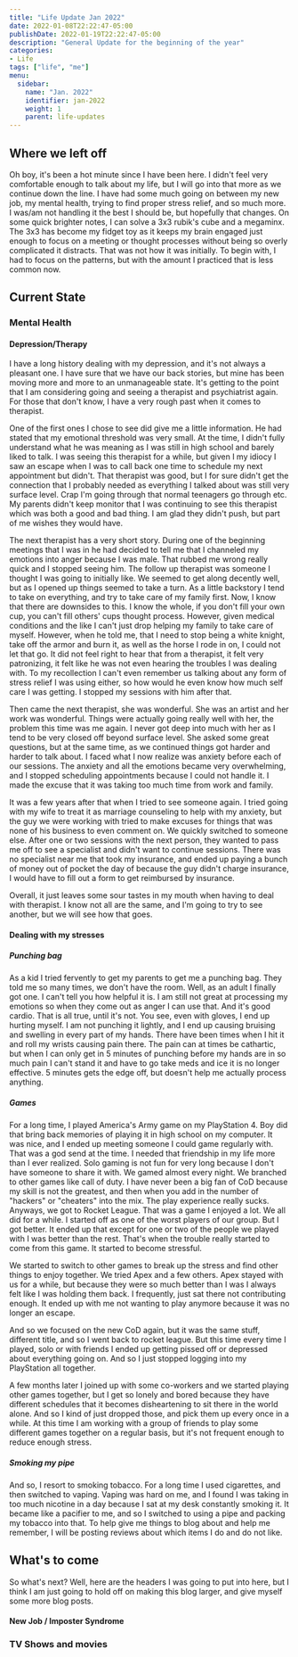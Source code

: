 ```yaml
---
title: "Life Update Jan 2022"
date: 2022-01-08T22:22:47-05:00
publishDate: 2022-01-19T22:22:47-05:00
description: "General Update for the beginning of the year"
categories:
- Life
tags: ["life", "me"]
menu:
  sidebar:
    name: "Jan. 2022"
    identifier: jan-2022
    weight: 1
    parent: life-updates
---
```


## Where we left off
Oh boy, it's been a hot minute since I have been here. I didn't feel very comfortable enough to talk about my life, but I will go into that more as we continue down the line. I have had some much going on between my new job, my mental health, trying to find proper stress relief, and so much more. I was/am not handling it the best I should be, but hopefully that changes. On some quick brighter notes, I can solve a 3x3 rubik's cube and a megaminx. The 3x3 has become my fidget toy as it keeps my brain engaged just enough to focus on a meeting or thought processes without being so overly complicated it distracts. That was not how it was initially. To begin with, I had to focus on the patterns, but with the amount I practiced that is less common now.


## Current State
### Mental Health
#### Depression/Therapy
I have a long history dealing with my depression, and it's not always a pleasant one. I have sure that we have our back stories, but mine has been moving more and more to an unmanageable state. It's getting to the point that I am considering going and seeing a therapist and psychiatrist again. For those that don't know, I have a very rough past when it comes to therapist.

One of the first ones I chose to see did give me a little information. He had stated that my emotional threshold was very small. At the time, I didn't fully understand what he was meaning as I was still in high school and barely liked to talk. I was seeing this therapist for a  while, but given I my idiocy I saw an escape when I was to call back one time to schedule my next appointment but didn't. That therapist was good, but I for sure didn't get the connection that I probably needed as everything I talked about was still very surface level. Crap I'm going through that normal teenagers go through etc. My parents didn't keep monitor that I was continuing to see this therapist which was both a good and bad thing. I am glad they didn't push, but part of me wishes they would have.

The next therapist has a very short story. During one of the beginning meetings that I was in he had decided to tell me that I channeled my emotions into anger because I was male. That rubbed me wrong really quick and I stopped seeing him. The follow up therapist was someone I thought I was going to initially like. We seemed to get along decently well, but as I opened up things seemed to take a turn. As a little backstory I tend to take on everything, and try to take care of my family first. Now, I know that there are downsides to this. I know the whole, if you don't fill your own cup, you can't fill others' cups thought process. However, given medical conditions and the like I can't just drop helping my family to take care of myself. However, when he told me, that I need to stop being a white knight, take off the armor and burn it, as well as the horse I rode in on, I could not let that go. It did not feel right to hear that from a therapist, it felt very patronizing, it felt like he was not even hearing the troubles I was dealing with. To my recollection I can't even remember us talking about any form of stress relief I was using either, so how would he even know how much self care I was getting. I stopped my sessions with him after that.

Then came the next therapist, she was wonderful. She was an artist and her work was wonderful. Things were actually going really well with her, the problem this time was me again. I never got deep into much with her as I tend to be very closed off beyond surface level. She asked some great questions, but at the same time, as we continued things got harder and harder to talk about. I faced what I now realize was anxiety before each of our sessions. The anxiety and all the emotions became very overwhelming, and I stopped scheduling appointments because I could not handle it. I made the excuse that it was taking too much time from work and family.

It was a few years after that when I tried to see someone again. I tried going with my wife to treat it as marriage counseling to help with my anxiety, but the guy we were working with tried to make excuses for things that was none of his business to even comment on. We quickly switched to someone else. After one or two sessions with the next person, they wanted to pass me off to see a specialist and didn't want to continue sessions. There was no specialist near me that took my insurance, and ended up paying a bunch of money out of pocket the day of because the guy didn't charge insurance, I would have to fill out a form to get reimbursed by insurance.

Overall, it just leaves some sour tastes in my mouth when having to deal with therapist. I know not all are the same, and I'm going to try to see another, but we will see how that goes.

#### Dealing with my stresses
##### Punching bag
As a kid I tried fervently to get my parents to get me a punching bag. They told me so many times, we don't have the room. Well, as an adult I finally got one. I can't tell you how helpful it is. I am still not great at processing my emotions so when they come out as anger I can use that. And it's good cardio. That is all true, until it's not. You see, even with gloves, I end up hurting myself. I am not punching it lightly, and I end up causing bruising and swelling in every part of my hands. There have been times when I hit it and roll my wrists causing pain there. The pain can at times be cathartic, but when I can only get in 5 minutes of punching before my hands are in so much pain I can't stand it and have to go take meds and ice it is no longer effective. 5 minutes gets the edge off, but doesn't help me actually process anything.

##### Games
For a long time, I played America's Army game on my PlayStation 4. Boy did that bring back memories of playing it in high school on my computer. It was nice, and I ended up meeting someone I could game regularly with. That was a god send at the time. I needed that friendship in my life more than I ever realized. Solo gaming is not fun for very long because I don't have someone to share it with. We gamed almost every night. We branched to other games like call of duty. I have never been a big fan of CoD because my skill is not the greatest, and then when you add in the number of "hackers" or "cheaters" into the mix. The play experience really sucks. Anyways, we got to Rocket League. That was a game I enjoyed a lot. We all did for a while. I started off as one of the worst players of our group. But I got better. It ended up that except for one or two of the people we played with I was better than the rest. That's when  the trouble really started to come from this game. It started to become stressful.

We started to switch to other games to break up the stress and find other things to enjoy together. We tried Apex and a few others. Apex stayed with us for a while, but because they were so much better than I was I always felt like I was holding them back. I frequently, just sat there not contributing enough. It ended up with me not wanting to play anymore because it was no longer an escape.

And so we focused on the new CoD again, but it was the same stuff, different title, and so I went back to rocket league. But this time every time I played, solo or with friends I ended up getting pissed off or depressed about everything going on. And so I just stopped logging into my PlayStation all together.

A few months later I joined up with some co-workers and we started playing other games together, but I get so lonely and bored because they have different schedules that it becomes disheartening to sit there in the world alone. And so I kind of just dropped those, and pick them up every once in a while. At this time I am working with a group of friends to play some different games together on a regular basis, but it's not frequent enough to reduce enough stress.

##### Smoking my pipe
And so, I resort to smoking tobacco. For a long time I used cigarettes, and then switched to vaping. Vaping was hard on me, and I found I was taking in too much nicotine in a day because I sat at my desk constantly smoking it. It became like a pacifier to me, and so I switched to using a pipe and packing my tobacco into that. To help give me things to blog about and help me remember, I will be posting reviews about which items I do and do not like.

## What's to come
So what's next? Well, here are the headers I was going to put into here, but I think I am just going to hold off on making this blog larger, and give myself some more blog posts.

#### New Job / Imposter Syndrome

### TV Shows and movies
